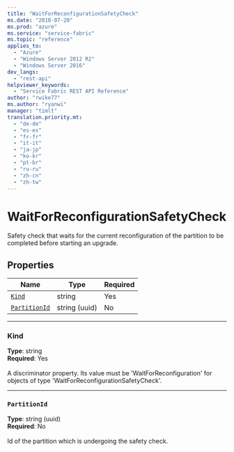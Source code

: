 ```yaml
---
title: "WaitForReconfigurationSafetyCheck"
ms.date: "2018-07-20"
ms.prod: "azure"
ms.service: "service-fabric"
ms.topic: "reference"
applies_to: 
  - "Azure"
  - "Windows Server 2012 R2"
  - "Windows Server 2016"
dev_langs: 
  - "rest-api"
helpviewer_keywords: 
  - "Service Fabric REST API Reference"
author: "rwike77"
ms.author: "ryanwi"
manager: "timlt"
translation.priority.mt: 
  - "de-de"
  - "es-es"
  - "fr-fr"
  - "it-it"
  - "ja-jp"
  - "ko-kr"
  - "pt-br"
  - "ru-ru"
  - "zh-cn"
  - "zh-tw"
---
```

# WaitForReconfigurationSafetyCheck

Safety check that waits for the current reconfiguration of the partition to be completed before starting an upgrade.

## Properties
| Name | Type | Required |
| --- | --- | --- |
| [`Kind`](#kind) | string | Yes |
| [`PartitionId`](#partitionid) | string (uuid) | No |

____
### Kind
__Type__: string <br/>
__Required__: Yes <br/>
<br/>
A discriminator property. Its value must be 'WaitForReconfiguration' for objects of type 'WaitForReconfigurationSafetyCheck'.

____
### `PartitionId`
__Type__: string (uuid) <br/>
__Required__: No<br/>
<br/>
Id of the partition which is undergoing the safety check.
